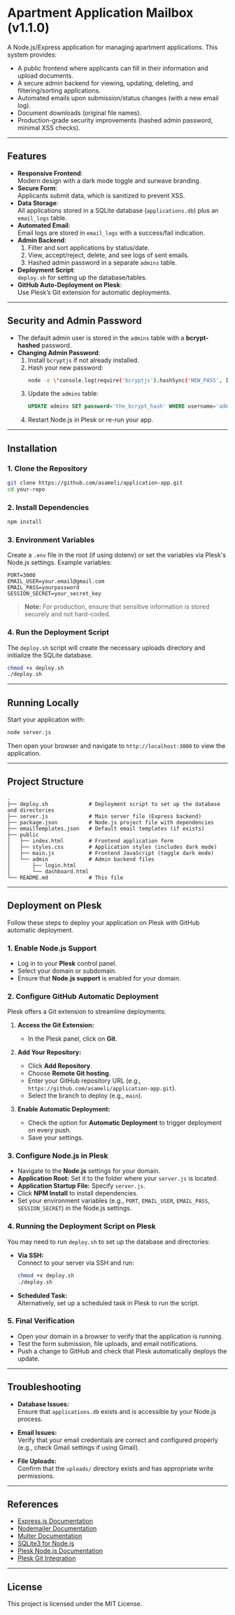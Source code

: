 # Apartment Application Mailbox (v1.1.0)

A Node.js/Express application for managing apartment applications. This system provides:
- A public frontend where applicants can fill in their information and upload documents.
- A secure admin backend for viewing, updating, deleting, and filtering/sorting applications.
- Automated emails upon submission/status changes (with a new email log).
- Document downloads (original file names).
- Production-grade security improvements (hashed admin password, minimal XSS checks).

---

## Features

- **Responsive Frontend**:  
  Modern design with a dark mode toggle and surwave branding.
- **Secure Form**:  
  Applicants submit data, which is sanitized to prevent XSS.
- **Data Storage**:  
  All applications stored in a SQLite database (`applications.db`) plus an `email_logs` table.
- **Automated Email**:  
  Email logs are stored in `email_logs` with a success/fail indication.
- **Admin Backend**:  
  1. Filter and sort applications by status/date.  
  2. View, accept/reject, delete, and see logs of sent emails.  
  3. Hashed admin password in a separate `admins` table.
- **Deployment Script**:  
  `deploy.sh` for setting up the database/tables.
- **GitHub Auto-Deployment on Plesk**:  
  Use Plesk’s Git extension for automatic deployments.

---

## Security and Admin Password

- The default admin user is stored in the `admins` table with a **bcrypt-hashed** password.  
- **Changing Admin Password**:
  1. Install `bcryptjs` if not already installed.
  2. Hash your new password:
     ```bash
     node -e \"console.log(require('bcryptjs').hashSync('NEW_PASS', 10))\"
     ```
  3. Update the `admins` table:
     ```sql
     UPDATE admins SET password='the_bcrypt_hash' WHERE username='admin';
     ```
  4. Restart Node.js in Plesk or re-run your app.

---

## Installation

### 1. Clone the Repository

```bash
git clone https://github.com/asameli/application-app.git
cd your-repo
```

### 2. Install Dependencies

```bash
npm install
```

### 3. Environment Variables

Create a `.env` file in the root (if using dotenv) or set the variables via Plesk's Node.js settings. Example variables:

```env
PORT=3000
EMAIL_USER=your.email@gmail.com
EMAIL_PASS=yourpassword
SESSION_SECRET=your_secret_key
```

> **Note:** For production, ensure that sensitive information is stored securely and not hard-coded.

### 4. Run the Deployment Script

The `deploy.sh` script will create the necessary uploads directory and initialize the SQLite database.

```bash
chmod +x deploy.sh
./deploy.sh
```

---

## Running Locally

Start your application with:

```bash
node server.js
```

Then open your browser and navigate to `http://localhost:3000` to view the application.

---

## Project Structure

```
.
├── deploy.sh             # Deployment script to set up the database and directories
├── server.js             # Main server file (Express backend)
├── package.json          # Node.js project file with dependencies
├── emailTemplates.json   # Default email templates (if exists)
├── public
│   ├── index.html        # Frontend application form
│   ├── styles.css        # Application styles (includes dark mode)
│   ├── main.js           # Frontend JavaScript (toggle dark mode)
│   └── admin             # Admin backend files
│       ├── login.html
│       └── dashboard.html
└── README.md             # This file
```

---

## Deployment on Plesk

Follow these steps to deploy your application on Plesk with GitHub automatic deployment.

### 1. Enable Node.js Support

- Log in to your **Plesk** control panel.
- Select your domain or subdomain.
- Ensure that **Node.js support** is enabled for your domain.

### 2. Configure GitHub Automatic Deployment

Plesk offers a Git extension to streamline deployments:

1. **Access the Git Extension:**
   - In the Plesk panel, click on **Git**.

2. **Add Your Repository:**
   - Click **Add Repository**.
   - Choose **Remote Git hosting**.
   - Enter your GitHub repository URL (e.g., `https://github.com/asameli/application-app.git`).
   - Select the branch to deploy (e.g., `main`).

3. **Enable Automatic Deployment:**
   - Check the option for **Automatic Deployment** to trigger deployment on every push.
   - Save your settings.

### 3. Configure Node.js in Plesk

- Navigate to the **Node.js** settings for your domain.
- **Application Root:** Set it to the folder where your `server.js` is located.
- **Application Startup File:** Specify `server.js`.
- Click **NPM Install** to install dependencies.
- Set your environment variables (e.g., `PORT`, `EMAIL_USER`, `EMAIL_PASS`, `SESSION_SECRET`) in the Node.js settings.

### 4. Running the Deployment Script on Plesk

You may need to run `deploy.sh` to set up the database and directories:

- **Via SSH:**  
  Connect to your server via SSH and run:
  ```bash
  chmod +x deploy.sh
  ./deploy.sh
  ```
- **Scheduled Task:**  
  Alternatively, set up a scheduled task in Plesk to run the script.

### 5. Final Verification

- Open your domain in a browser to verify that the application is running.
- Test the form submission, file uploads, and email notifications.
- Push a change to GitHub and check that Plesk automatically deploys the update.

---

## Troubleshooting

- **Database Issues:**  
  Ensure that `applications.db` exists and is accessible by your Node.js process.

- **Email Issues:**  
  Verify that your email credentials are correct and configured properly (e.g., check Gmail settings if using Gmail).

- **File Uploads:**  
  Confirm that the `uploads/` directory exists and has appropriate write permissions.

---

## References

- [Express.js Documentation](https://expressjs.com/)
- [Nodemailer Documentation](https://nodemailer.com/about/)
- [Multer Documentation](https://github.com/expressjs/multer)
- [SQLite3 for Node.js](https://github.com/TryGhost/node-sqlite3)
- [Plesk Node.js Documentation](https://docs.plesk.com/en-US/obsidian/administrator-guide/nodejs/)
- [Plesk Git Integration](https://docs.plesk.com/en-US/obsidian/administrator-guide/git.75080/)

---

## License

This project is licensed under the MIT License.
